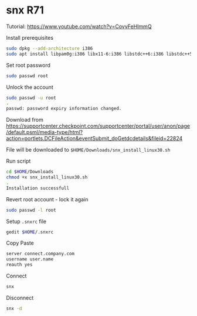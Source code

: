 # snx R71

Tutorial: https://www.youtube.com/watch?v=CovvFeHImmQ

Install prerequisites

```sh
sudo dpkg --add-architecture i386
sudo apt install libpam0g:i386 libx11-6:i386 libstdc++6:i386 libstdc++5:i386 libnss3-tools
```

Set root password

```sh
sudo passwd root
```

Unlock the account

```sh
sudo passwd -u root
.
passwd: password expiry information changed.
```

Download from https://supportcenter.checkpoint.com/supportcenter/portal/user/anon/page/default.psml/media-type/html?action=portlets.DCFileAction&eventSubmit_doGetdcdetails&fileid=22824

File will be downloaded to `$HOME/Downloads/snx_install_linux30.sh`

Run script

```sh
cd $HOME/Downloads
chmod +x snx_install_linux30.sh
.
Installation successfull
```

Revert root account - lock it again

```sh
sudo passwd -l root
```

Setup `.snxrc` file

```sh
gedit $HOME/.snxrc
```

Copy Paste

```txt
server connect.company.com
username user.name
reauth yes
```

Connect

```sh
snx
```

Disconnect

```sh
snx -d
```
